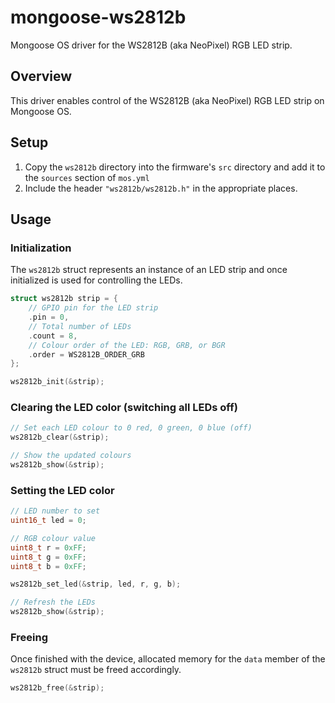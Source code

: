 # mongoose-ws2812b
Mongoose OS driver for the WS2812B (aka NeoPixel) RGB LED strip.

## Overview
This driver enables control of the WS2812B (aka NeoPixel) RGB LED strip on Mongoose OS.

## Setup
1. Copy the `ws2812b` directory into the firmware's `src` directory and add it to the `sources` section of `mos.yml`
2. Include the header `"ws2812b/ws2812b.h"` in the appropriate places.

## Usage

### Initialization
The `ws2812b` struct represents an instance of an LED strip and once initialized is used for controlling the LEDs.

```c
struct ws2812b strip = {
	// GPIO pin for the LED strip
	.pin = 0,
	// Total number of LEDs
	.count = 8,
	// Colour order of the LED: RGB, GRB, or BGR
	.order = WS2812B_ORDER_GRB
};

ws2812b_init(&strip);
```

### Clearing the LED color (switching all LEDs off)

```c
// Set each LED colour to 0 red, 0 green, 0 blue (off)
ws2812b_clear(&strip);

// Show the updated colours
ws2812b_show(&strip);
```

### Setting the LED color

```c
// LED number to set
uint16_t led = 0;

// RGB colour value
uint8_t r = 0xFF;
uint8_t g = 0xFF;
uint8_t b = 0xFF;

ws2812b_set_led(&strip, led, r, g, b);

// Refresh the LEDs
ws2812b_show(&strip);
```

### Freeing
Once finished with the device, allocated memory for the `data` member of the `ws2812b` struct must be freed accordingly.

```c
ws2812b_free(&strip);
```
